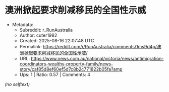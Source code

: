# 澳洲掀起要求削减移民的全国性示威

- Metadata:
  - Subreddit: r_RunAustralia
  - Author: cuter1982
  - Created: 2025-08-16 22:07:48 UTC
  - Permalink: https://reddit.com/r/RunAustralia/comments/1ms9d4p/澳洲掀起要求削减移民的全国性示威/
  - URL: https://www.news.com.au/national/victoria/news/antimigration-coordinators-wealthy-property-family/news-story/caf85d8ef60ef5d7c8b2c771822b05fa?amp
  - Ups: 1 | Ratio: 0.57 | Comments: 4

_(no selftext)_
